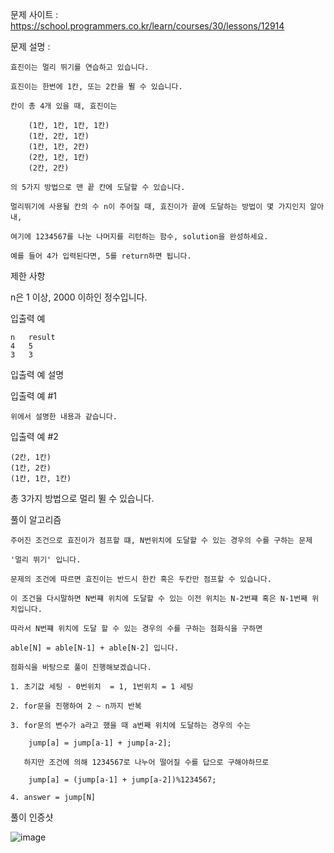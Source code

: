문제 사이트 : https://school.programmers.co.kr/learn/courses/30/lessons/12914

문제 설명 :

    효진이는 멀리 뛰기를 연습하고 있습니다. 
    
    효진이는 한번에 1칸, 또는 2칸을 뛸 수 있습니다. 
    
    칸이 총 4개 있을 때, 효진이는

        (1칸, 1칸, 1칸, 1칸)
        (1칸, 2칸, 1칸)
        (1칸, 1칸, 2칸)
        (2칸, 1칸, 1칸)
        (2칸, 2칸)
        
    의 5가지 방법으로 맨 끝 칸에 도달할 수 있습니다. 
    
    멀리뛰기에 사용될 칸의 수 n이 주어질 때, 효진이가 끝에 도달하는 방법이 몇 가지인지 알아내, 
    
    여기에 1234567를 나눈 나머지를 리턴하는 함수, solution을 완성하세요. 
    
    예를 들어 4가 입력된다면, 5를 return하면 됩니다.

제한 사항

n은 1 이상, 2000 이하인 정수입니다.

입출력 예

    n	result
    4	5
    3	3

입출력 예 설명

입출력 예 #1

    위에서 설명한 내용과 같습니다.

입출력 예 #2

    (2칸, 1칸)
    (1칸, 2칸)
    (1칸, 1칸, 1칸)

총 3가지 방법으로 멀리 뛸 수 있습니다.

풀이 알고리즘 

    주어진 조건으로 효진이가 점프할 떄, N번위치에 도달할 수 있는 경우의 수를 구하는 문제
    
    '멀리 뛰기' 입니다.
    
    문제의 조건에 따르면 효진이는 반드시 한칸 혹은 두칸만 점프할 수 있습니다.
    
    이 조건을 다시말하면 N번쨰 위치에 도달할 수 있는 이전 위치는 N-2번쨰 혹은 N-1번째 위치입니다.
    
    따라서 N번쨰 위치에 도달 할 수 있는 경우의 수를 구하는 점화식을 구하면
    
    able[N] = able[N-1] + able[N-2] 입니다.
    
    점화식을 바탕으로 풀이 진행해보겠습니다.
    
    1. 초기값 세팅 - 0번위치  = 1, 1번위치 = 1 세팅
    
    2. for문을 진행하여 2 ~ n까지 반복
    
    3. for문의 변수가 a라고 했을 때 a번째 위치에 도달하는 경우의 수는
    
        jump[a] = jump[a-1] + jump[a-2];
        
       하지만 조건에 의해 1234567로 나누어 떨어질 수를 답으로 구해야하므로
    
        jump[a] = (jump[a-1] + jump[a-2])%1234567;
    
    4. answer = jump[N]

풀이 인증샷

![image](https://github.com/HHyoS/Algorithm/assets/57944215/6e7aabb9-90e9-4c60-8fef-14bd443a9d49)

    
